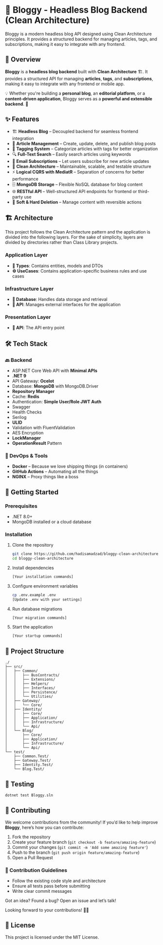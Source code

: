 # 🧹 Bloggy - Headless Blog Backend (Clean Architecture)

Bloggy is a modern headless blog API designed using Clean Architecture principles. It provides a structured backend for managing articles, tags, and subscriptions, making it easy to integrate with any frontend.

## 🚀 Overview

**Bloggy** is a **headless blog backend** built with **Clean Architecture** 🏗️. It provides a structured API for managing **articles**, **tags**, and **subscriptions**, making it easy to integrate with any frontend or mobile app.

💡 Whether you're building a **personal blog**, an **editorial platform**, or a **content-driven application**, Bloggy serves as a **powerful and extensible backend**. 🚀

## ✨ Features

- 🏗 **Headless Blog** – Decoupled backend for seamless frontend integration
- 📝 **Article Management** – Create, update, delete, and publish blog posts
- 🔖 **Tagging System** – Categorize articles with tags for better organization
- 🔍 **Full-Text Search** – Easily search articles using keywords
- 📩 **Email Subscriptions** – Let users subscribe for new article updates
- 🚀 **Clean Architecture** – Maintainable, scalable, and testable structure
- ⚡  **Logical CQRS with MediatR** – Separation of concerns for better performance
- 🗄 **MongoDB Storage** – Flexible NoSQL database for blog content
- 🌐 **RESTful API** – Well-structured API endpoints for frontend or third-party use
- 🔄 **Soft & Hard Deletion** – Manage content with reversible actions

## 🏗️ Architecture

This project follows the Clean Architecture pattern and the application is divided into the following layers. For the sake of simplicity, layers are divided by directories rather than Class Library projects.

### Application Layer

- **🧠 Types**: Contains entities, models and DTOs
- **⚙️ UseCases**: Contains application-specific business rules and use cases

### Infrastructure Layer

- **💾 Database**: Handles data storage and retrieval
- **🔌 API**: Manages external interfaces for the application

### Presentation Layer

- **🔗 API**: The API entry point

## 🛠️ Tech Stack

### 🔙 Backend

- ASP.NET Core Web API with **Minimal APIs**
- **.NET 9**
- API Gateway: **Ocelot**
- Database: **MongoDB** with MongoDB.Driver
- **Repository Manager**
- Cache: **Redis**
- Authentication: **Simple User/Role JWT Auth**
- Swagger
- Health Checks
- Serilog
- **ULID**
- Validation with FluentValidation
- AES Encryption
- **LockManager**
- **OperationResult** Pattern

### 🐳 DevOps & Tools

- **Docker** – Because we love shipping things (in containers)
- **GitHub Actions** – Automating all the things
- **NGINX** – Proxy things like a boss

## 🚀 Getting Started

### Prerequisites

- .NET 8.0+
- MongoDB installed or a cloud database

### Installation

1. Clone the repository

   ```bash
   git clone https://github.com/hadisamadzad/bloggy-clean-architecture.git
   cd bloggy-clean-architecture
   ```

2. Install dependencies

   ```bash
   [Your installation commands]
   ```

3. Configure environment variables

   ```bash
   cp .env.example .env
   [Update .env with your settings]
   ```

4. Run database migrations

   ```bash
   [Your migration commands]
   ```

5. Start the application

   ```bash
   [Your startup commands]
   ```

## 📂 Project Structure

```
./
├── src/
│   ├── Common/
│   │   ├── BusContracts/
│   │   ├── Extensions/
│   │   ├── Helpers/
│   │   ├── Interfaces/
│   │   ├── Persistence/
│   │   └── Utilities/
│   ├── Gateway/
│   │   └── Core/
│   ├── Identity/
│   │   ├── Core/
│   │   ├── Application/
│   │   ├── Infrastructure/
│   │   └── Api/
│   └── Blog/
│       ├── Core/
│       ├── Application/
│       ├── Infrastructure/
│       └── Api/
└── test/
    ├── Common.Test/
    ├── Gateway.Test/
    ├── Identity.Test/
    └── Blog.Test/
```

## 🧪 Testing

```bash
dotnet test Bloggy.sln
```

## 🤝 Contributing

We welcome contributions from the community! If you’d like to help improve **Bloggy**, here’s how you can contribute:

1. Fork the repository
2. Create your feature branch (`git checkout -b feature/amazing-feature`)
3. Commit your changes (`git commit -m 'Add some amazing feature'`)
4. Push to the branch (`git push origin feature/amazing-feature`)
5. Open a Pull Request

### 📝 Contribution Guidelines

- Follow the existing code style and architecture
- Ensure all tests pass before submitting
- Write clear commit messages

Got an idea? Found a bug? Open an issue and let’s talk!

Looking forward to your contributions! 🚀🔥

## 📜 License

This project is licensed under the MIT License.
